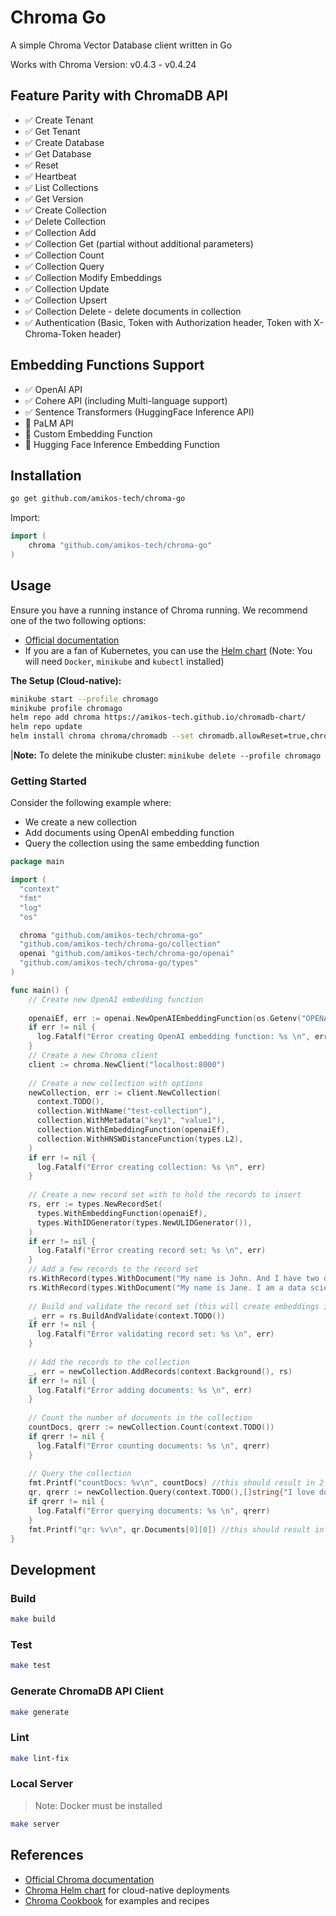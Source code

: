 # Chroma Go

A simple Chroma Vector Database client written in Go

Works with Chroma Version: v0.4.3 - v0.4.24

## Feature Parity with ChromaDB API

- ✅ Create Tenant
- ✅ Get Tenant
- ✅ Create Database
- ✅ Get Database
- ✅ Reset
- ✅ Heartbeat
- ✅ List Collections
- ✅ Get Version
- ✅ Create Collection
- ✅ Delete Collection
- ✅ Collection Add
- ✅ Collection Get (partial without additional parameters)
- ✅ Collection Count
- ✅ Collection Query
- ✅ Collection Modify Embeddings
- ✅ Collection Update
- ✅ Collection Upsert
- ✅ Collection Delete - delete documents in collection
- ✅ Authentication (Basic, Token with Authorization header, Token with X-Chroma-Token header)

## Embedding Functions Support

- ✅ OpenAI API
- ✅ Cohere API (including Multi-language support)
- ✅ Sentence Transformers (HuggingFace Inference API)
- 🚫 PaLM API
- 🚫 Custom Embedding Function
- 🚫 Hugging Face Inference Embedding Function

## Installation

```bash
go get github.com/amikos-tech/chroma-go
```

Import:

```go
import (
    chroma "github.com/amikos-tech/chroma-go"
)
```

## Usage


Ensure you have a running instance of Chroma running. We recommend one of the two following options:

- [Official documentation](https://docs.trychroma.com/usage-guide#running-chroma-in-clientserver-mode)
- If you are a fan of Kubernetes, you can use the [Helm chart](https://github.com/amikos-tech/chromadb-chart) (Note: You
  will need `Docker`, `minikube` and `kubectl` installed)


**The Setup (Cloud-native):**

```bash
minikube start --profile chromago
minikube profile chromago
helm repo add chroma https://amikos-tech.github.io/chromadb-chart/
helm repo update
helm install chroma chroma/chromadb --set chromadb.allowReset=true,chromadb.apiVersion=0.4.5
```

|**Note:** To delete the minikube cluster: `minikube delete --profile chromago`

### Getting Started

Consider the following example where:

- We create a new collection
- Add documents using OpenAI embedding function
- Query the collection using the same embedding function

```go
package main

import (
  "context"
  "fmt"
  "log"
  "os"

  chroma "github.com/amikos-tech/chroma-go"
  "github.com/amikos-tech/chroma-go/collection"
  openai "github.com/amikos-tech/chroma-go/openai"
  "github.com/amikos-tech/chroma-go/types"
)

func main() {
	// Create new OpenAI embedding function
	
    openaiEf, err := openai.NewOpenAIEmbeddingFunction(os.Getenv("OPENAI_API_KEY"))
    if err != nil {
      log.Fatalf("Error creating OpenAI embedding function: %s \n", err)
    }
    // Create a new Chroma client
    client := chroma.NewClient("localhost:8000")
	
    // Create a new collection with options
    newCollection, err := client.NewCollection(
      context.TODO(),
      collection.WithName("test-collection"),
      collection.WithMetadata("key1", "value1"),
      collection.WithEmbeddingFunction(openaiEf),
      collection.WithHNSWDistanceFunction(types.L2),
    )
    if err != nil {
      log.Fatalf("Error creating collection: %s \n", err)
    }
	
    // Create a new record set with to hold the records to insert
    rs, err := types.NewRecordSet(
      types.WithEmbeddingFunction(openaiEf),
      types.WithIDGenerator(types.NewULIDGenerator()),
    )
    if err != nil {
      log.Fatalf("Error creating record set: %s \n", err)
    }
    // Add a few records to the record set
    rs.WithRecord(types.WithDocument("My name is John. And I have two dogs."), types.WithMetadata("key1", "value1"))
    rs.WithRecord(types.WithDocument("My name is Jane. I am a data scientist."), types.WithMetadata("key2", "value2"))
	
	// Build and validate the record set (this will create embeddings if not already present)
    _, err = rs.BuildAndValidate(context.TODO())
    if err != nil {
      log.Fatalf("Error validating record set: %s \n", err)
    }
	
	// Add the records to the collection
    _, err = newCollection.AddRecords(context.Background(), rs)
    if err != nil {
      log.Fatalf("Error adding documents: %s \n", err)
    }
	
	// Count the number of documents in the collection
    countDocs, qrerr := newCollection.Count(context.TODO())
    if qrerr != nil {
      log.Fatalf("Error counting documents: %s \n", qrerr)
    }
	
	// Query the collection
    fmt.Printf("countDocs: %v\n", countDocs) //this should result in 2
    qr, qrerr := newCollection.Query(context.TODO(),[]string{"I love dogs"}, 5, nil, nil, nil)
    if qrerr != nil {
      log.Fatalf("Error querying documents: %s \n", qrerr)
    }
    fmt.Printf("qr: %v\n", qr.Documents[0][0]) //this should result in the document about dogs
}
```

## Development

### Build

```bash
make build
```

### Test

```bash
make test
```

### Generate ChromaDB API Client

```bash
make generate 
```

### Lint

```bash
make lint-fix
```

### Local Server

> Note: Docker must be installed

```bash
make server
```

## References

- [Official Chroma documentation](https://docs.trychroma.com/)
- [Chroma Helm chart](https://github.com/amikos-tech/chromadb-chart) for cloud-native deployments
- [Chroma Cookbook](https://cookbook.chromadb.dev) for examples and recipes
